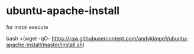 # ubuntu-apache-install

for instal execute


bash <(wget -qO- https://raw.githubusercontent.com/andykimpe1/ubuntu-apache-install/master/install.sh)
